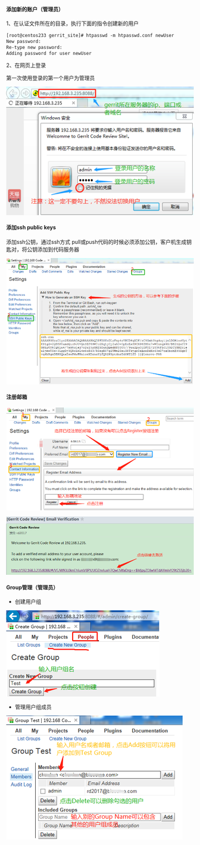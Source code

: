 #### 添加新的账户（管理员）

1、在认证文件所在的目录，执行下面的指令创建新的用户

```
[root@centos233 gerrit_site]# htpasswd -m htpasswd.conf newUser
New password: 
Re-type new password: 
Adding password for user newUser
```

2、在网页上登录

第一次使用登录的第一个用户为管理员

![](/assets/gerrit/gerrit_login.png)

#### 添加ssh public keys

添加ssh公钥，通过ssh方式 pull或push代码的时候必须添加公钥，客户机生成钥匙对，将公钥添加到代码服务器

![](/assets/gerrit/gerrit_ssh_key_add.png)

#### 注册邮箱

![](/assets/gerrit/gerrit_register_email.png)

![](/assets/gerrit/gerrit_email_verification.png)

#### Group管理（管理员）

* 创建用户组

![](/assets/gerrit/gerrit_group_create.png)

* 管理用户组成员

![](/assets/gerrit/gerrit_group_members.png)

